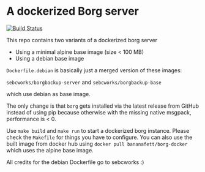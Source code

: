 # A dockerized Borg server

[![Build Status](https://travis-ci.org/ps1337/borg-docker.png?branch=master)](https://travis-ci.org/ps1337/borg-docker)

This repo contains two variants of a dockerized borg server

- Using a minimal alpine base image (size < 100 MB)
- Using a debian base image

`Dockerfile.debian` is basically just a merged version of these images:

`sebcworks/borgbackup-server` and `sebcworks/borgbackup-base`

which use debian as base image.

The only change is that `borg` gets installed via the latest release from GitHub instead of using pip because otherwise with the missing native msgpack, performance is < 0.

Use `make build` and `make run` to start a dockerized borg instance. Please check the `Makefile` for things you have to configure.
You can also use the built image from docker hub using `docker pull bananafett/borg-docker` which uses the alpine base image.

All credits for the debian Dockerfile go to sebcworks :)
